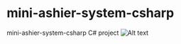 # mini-ashier-system-csharp
 mini-ashier-system-csharp C# project   <img src="/path/to/capture.JPG.jpg" alt="Alt text" title="Optional title">
